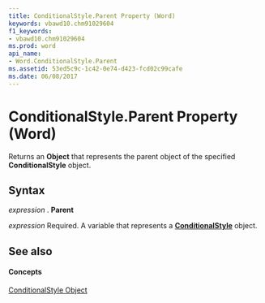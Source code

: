 ```yaml
---
title: ConditionalStyle.Parent Property (Word)
keywords: vbawd10.chm91029604
f1_keywords:
- vbawd10.chm91029604
ms.prod: word
api_name:
- Word.ConditionalStyle.Parent
ms.assetid: 53ed5c9c-1c42-0e74-d423-fcd02c99cafe
ms.date: 06/08/2017
---
```



# ConditionalStyle.Parent Property (Word)

Returns an  **Object** that represents the parent object of the specified **ConditionalStyle** object.


## Syntax

 _expression_ . **Parent**

 _expression_ Required. A variable that represents a **[ConditionalStyle](Word.ConditionalStyle.md)** object.


## See also


#### Concepts


[ConditionalStyle Object](Word.ConditionalStyle.md)

